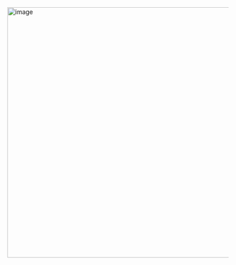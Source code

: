 <img width="582" height="570" alt="image" src="https://github.com/user-attachments/assets/161b04f9-5835-4e30-b38c-f9e5cf100a18" />
